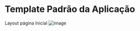 # Template Padrão da Aplicação

Layout página Inicial
![image](https://github.com/sil-barbosa/pmv-ads-2024-1-e4-proj-infra-t4-pmv-ads-2024-1-e4-proj-infra-t4-ortorec/assets/106809153/fd40ca14-a129-442f-a22a-8cd124e8c610)

